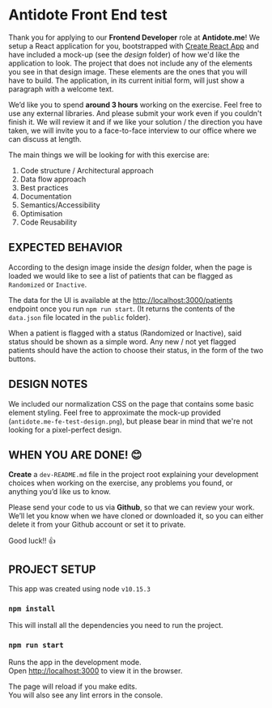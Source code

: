# Antidote Front End test

Thank you for applying to our **Frontend Developer** role at **Antidote.me**!
We setup a React application for you, bootstrapped with [Create React App](https://github.com/facebook/create-react-app) and have included a mock-up (see the _design_ folder) of how we'd like the application to look. The project that does not include any of the elements you see in that design image. These elements are the ones that you will have to build. The application, in its current initial form, will just show a paragraph with a welcome text.

We’d like you to spend **around 3 hours** working on the exercise. Feel free to use any external libraries. And please submit your work even if you couldn't finish it. We will review it and if we like your solution / the direction you have taken, we will invite you to a face-to-face interview to our office where we can discuss at length.

The main things we will be looking for with this exercise are:

1. Code structure / Architectural approach
2. Data flow approach
3. Best practices
4. Documentation
5. Semantics/Accessibility
6. Optimisation
7. Code Reusability

## EXPECTED BEHAVIOR

According to the design image inside the _design_ folder, when the page is loaded we would like to see a list of patients that can be flagged as `Randomized` or `Inactive`.

The data for the UI is available at the [http://localhost:3000/patients](http://localhost:3000/patients) endpoint once you run `npm run start`. (It returns the contents of the `data.json` file located in the `public` folder).

When a patient is flagged with a status (Randomized or Inactive), said status should be shown as a simple word. Any new / not yet flagged patients should have the action to choose their status, in the form of the two buttons.

## DESIGN NOTES

We included our normalization CSS on the page that contains some basic element styling. Feel free to approximate the mock-up provided (`antidote.me-fe-test-design.png`), but please bear in mind that we're not looking for a pixel-perfect design.

## WHEN YOU ARE DONE! 😊

**Create** a `dev-README.md` file in the project root explaining your development choices when working on the exercise, any problems you found, or anything you’d like us to know.

Please send your code to us via **Github**, so that we can review your work. We’ll let you know when we have cloned or downloaded it, so you can either delete it from your Github account or set it to private.

Good luck!! 👍

## PROJECT SETUP

This app was created using node `v10.15.3`

### `npm install`

This will install all the dependencies you need to run the project.

### `npm run start`

Runs the app in the development mode.<br>
Open [http://localhost:3000](http://localhost:3000) to view it in the browser.

The page will reload if you make edits.<br>
You will also see any lint errors in the console.
